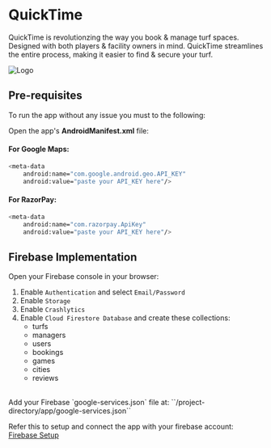 # QuickTime

QuickTime is revolutionzing the way you book & manage turf spaces. Designed with both players & facility owners in mind.
QuickTime streamlines the entire process, making it easier to find & secure your turf.

![Logo](https://github.com/soumilj94/quick-book/blob/main/Logo.png)
## Pre-requisites

To run the app without any issue you must to the following:

Open the app's **AndroidManifest.xml** file:

#### For Google Maps:
```bash
<meta-data
    android:name="com.google.android.geo.API_KEY"
    android:value="paste your API_KEY here"/>
```
#### For RazorPay:
```bash
<meta-data
    android:name="com.razorpay.ApiKey"
    android:value="paste your API_KEY here"/>
```
## Firebase Implementation
Open your Firebase console in your browser:
1. Enable `Authentication` and select `Email/Password`
2. Enable `Storage`
3. Enable `Crashlytics`
4. Enable `Cloud Firestore Database` and create these collections:
    - turfs
    - managers
    - users
    - bookings
    - games
    - cities
    - reviews
<br/>
Add your Firebase `google-services.json` file at: 
``/project-directory/app/google-services.json``

Refer this to setup and connect the app with your firebase account:
[Firebase Setup](https://firebase.google.com/docs/android/setup)
